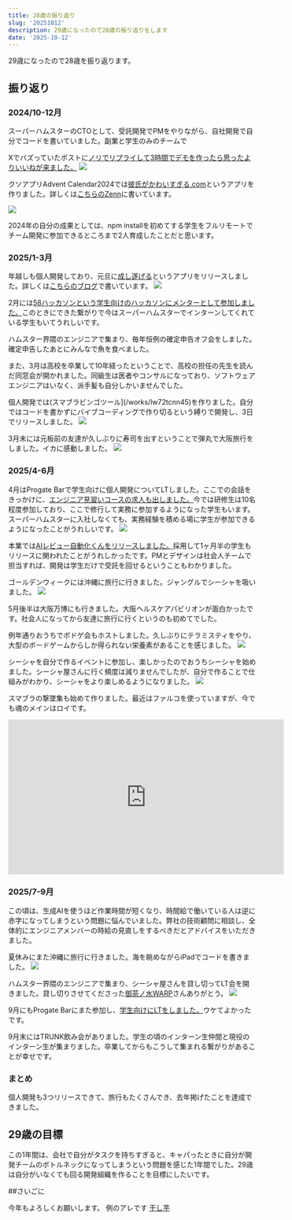 ```yaml
---
title: 28歳の振り返り
slug: '20251012'
description: 29歳になったので28歳の振り返りをします
date: '2025-10-12'
---
```


29歳になったので28歳を振り返ります。

## 振り返り

### 2024/10-12月

スーパーハムスターのCTOとして、受託開発でPMをやりながら、自社開発で自分でコードを書いていました。副業と学生のみのチームで

Xでバズっていたポストに[ノリでリプライして3時間でデモを作ったら思ったよりいいねが来ました。](https://x.com/andmohiko/status/1853135009508667768)
![](/images/redmeat.png)


クソアプリAdvent Calendar2024では[彼氏がかわいすぎる.com](/works/vvra1oofpw)というアプリを作りました。詳しくは[こちらのZenn](https://zenn.dev/andmohiko/articles/d916e356438cfe)に書いています。

![](/images/kareshi-kawaisugiru.png)

2024年の自分の成果としては、npm installを初めてする学生をフルリモートでチーム開発に参加できるところまで2人育成したことだと思います。

### 2025/1-3月

年越しも個人開発しており、元旦に[成し遂げる](/works/iltd9gpzw)というアプリをリリースしました。詳しくは[こちらのブログ](/blogs/nashitogeru)で書いています。
![](/images/nashitogeru.png)

2月には[58ハッカソンという学生向けのハッカソンにメンターとして参加しました。](/blogs/58hackathon2025)このときにできた繋がりで今はスーパーハムスターでインターンしてくれている学生もいてうれしいです。

ハムスター界隈のエンジニアで集まり、毎年恒例の確定申告オフ会をしました。確定申告したあとにみんなで魚を食べました。

また、3月は高校を卒業して10年経ったということで、高校の担任の先生を読んだ同窓会が開かれました。同級生は医者やコンサルになっており、ソフトウェアエンジニアはいなく、派手髪も自分しかいませんでした。

個人開発では(スマブラビンゴツール](/works/lw72tcnn45)を作りました。自分ではコードを書かずにバイブコーディングで作り切るという縛りで開発し、3日でリリースしました。
![](/images/smash-bingo.jpeg)

3月末には元板前の友達が久しぶりに寿司を出すということで弾丸で大阪旅行をしました。イカに感動しました。
![](/images/chaka_ika.jpg)

### 2025/4-6月

4月はProgate Barで学生向けに個人開発についてLTしました。ここでの会話をきっかけに、[エンジニア見習いコースの求人も出しました。](/blogs/engineer-apprenticeship)今では研修生は10名程度参加しており、ここで修行して実務に参加するようになった学生もいます。スーパーハムスターに入社しなくても、実務経験を積める場に学生が参加できるようになったことがうれしいです。
![](/images/progate_bar.jpg)

本業では[AIレビュー自動化くんをリリースしました。](https://prtimes.jp/main/html/rd/p/000000028.000142396.html)採用して1ヶ月半の学生もリリースに関われたことがうれしかったです。PMとデザインは社会人チームで担当すれば、開発は学生だけで受託を回せるということもわかりました。

ゴールデンウィークには沖縄に旅行に行きました。ジャングルでシーシャを吸いました。
![](/images/jungle_shisha.jpg)

5月後半は大阪万博にも行きました。大阪ヘルスケアパビリオンが面白かったです。社会人になってから友達に旅行に行くというのも初めてでした。

例年通りおうちでボドゲ会もホストしました。久しぶりにテラミスティをやり、大型のボードゲームからしか得られない栄養素があることを感じました。
![](/images/boardgame_terra.png)

シーシャを自分で作るイベントに参加し、楽しかったのでおうちシーシャを始めました。シーシャ屋さんに行く頻度は減りませんでしたが、自分で作ることで仕組みがわかり、シーシャをより楽しめるようになりました。
![](/images/myshisha.png)

スマブラの撃墜集も始めて作りました。最近はファルコを使っていますが、今でも魂のメインはロイです。
<iframe width="560" height="315" src="https://www.youtube.com/embed/s6rSrar4yPU?si=qAd8E_WkLAlvJmq5" title="YouTube video player" frameborder="0" allow="accelerometer; autoplay; clipboard-write; encrypted-media; gyroscope; picture-in-picture; web-share" referrerpolicy="strict-origin-when-cross-origin" allowfullscreen></iframe>

### 2025/7-9月

この頃は、生成AIを使うほど作業時間が短くなり、時間給で働いている人は逆に赤字になってしまうという問題に悩んでいました。弊社の技術顧問に相談し、全体的にエンジニアメンバーの時給の見直しをするべきだとアドバイスをいただきました。

夏休みにまた沖縄に旅行に行きました。海を眺めながらiPadでコードを書きました。
![](/images/okinawa_sea.jpg)

ハムスター界隈のエンジニアで集まり、シーシャ屋さんを貸し切ってLT会を開きました。貸し切りさせてくださった[御茶ノ水WARP](https://x.com/shishawarp)さんありがとう。
![](/images/shishalt.png)

9月にもProgate Barにまた参加し、[学生向けにLTをしました。](https://youtu.be/vTEjcYRNxr0)ウケてよかったです。

9月末にはTRUNK飲み会がありました。学生の頃のインターン生仲間と現役のインターン生が集まりました。卒業してからもこうして集まれる繋がりがあることが幸せです。

### まとめ

個人開発も3つリリースできて、旅行もたくさんでき、去年掲げたことを達成できました。

## 29歳の目標

この1年間は、会社で自分がタスクを持ちすぎると、キャパったときに自分が開発チームのボトルネックになってしまうという問題を感じた1年間でした。29歳は自分がいなくても回る開発組織を作ることを目標にしたいです。

##さいごに

今年もよろしくお願いします。
例のアレです [干し芋](https://www.amazon.co.jp/hz/wishlist/ls/2880LJTFXG8VA?ref_=wl_share)